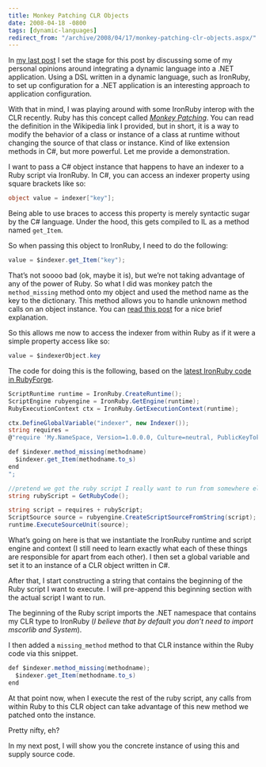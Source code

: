 ```yaml
---
title: Monkey Patching CLR Objects
date: 2008-04-18 -0800
tags: [dynamic-languages]
redirect_from: "/archive/2008/04/17/monkey-patching-clr-objects.aspx/"
---
```


In [my last
post](https://haacked.com/archive/2008/04/18/dynamic-language-dsl-vs-xml-configuration.aspx "Dynamic Language vs XML")
I set the stage for this post by discussing some of my personal opinions
around integrating a dynamic language into a .NET application. Using a
DSL written in a dynamic language, such as IronRuby, to set up
configuration for a .NET application is an interesting approach to
application configuration.

With that in mind, I was playing around with some IronRuby interop with
the CLR recently. Ruby has this concept called *[Monkey
Patching](http://en.wikipedia.org/wiki/Monkey_patch "Monkey Patching on wikipedia")*.
You can read the definition in the Wikipedia link I provided, but in
short, it is a way to modify the behavior of a class or instance of a
class at runtime without changing the source of that class or instance.
Kind of like extension methods in C\#, but more powerful. Let me provide
a demonstration.

I want to pass a C\# object instance that happens to have an indexer to
a Ruby script via IronRuby. In C\#, you can access an indexer property
using square brackets like so:

```csharp
object value = indexer["key"];
```

Being able to use braces to access this property is merely syntactic
sugar by the C\# language. Under the hood, this gets compiled to IL as a
method named `get_Item`.

So when passing this object to IronRuby, I need to do the following:

```csharp
value = $indexer.get_Item("key");
```

That’s not soooo bad (ok, maybe it is), but we’re not taking advantage
of any of the power of Ruby. So what I did was monkey patch the
`method_missing` method onto my object and used the method name as the
key to the dictionary. This method allows you to handle unknown method
calls on an object instance. You can [read this
post](http://blog.mauricecodik.com/2005/12/more-ruby-methodmissing.html "More Ruby: method_missing")
for a nice brief explanation.

So this allows me now to access the indexer from within Ruby as if it
were a simple property access like so:

```csharp
value = $indexerObject.key
```

The code for doing this is the following, based on the [latest IronRuby
code in
RubyForge](http://rubyforge.org/projects/ironruby "IronRuby in RubyForge").

```csharp
ScriptRuntime runtime = IronRuby.CreateRuntime();
ScriptEngine rubyengine = IronRuby.GetEngine(runtime);
RubyExecutionContext ctx = IronRuby.GetExecutionContext(runtime);

ctx.DefineGlobalVariable("indexer", new Indexer());
string requires = 
@"require 'My.NameSpace, Version=1.0.0.0, Culture=neutral, PublicKeyToken=...'

def $indexer.method_missing(methodname)
  $indexer.get_Item(methodname.to_s)
end
";

//pretend we got the ruby script I really want to run from somewhere else
string rubyScript = GetRubyCode();

string script = requires + rubyScript;
ScriptSource source = rubyengine.CreateScriptSourceFromString(script);
runtime.ExecuteSourceUnit(source);
```

What’s going on here is that we instantiate the IronRuby runtime and
script engine and context (I still need to learn exactly what each of
these things are responsible for apart from each other). I then set a
global variable and set it to an instance of a CLR object written in
C\#.

After that, I start constructing a string that contains the beginning of
the Ruby script I want to execute. I will pre-append this beginning
section with the actual script I want to run.

The beginning of the Ruby script imports the .NET namespace that
contains my CLR type to IronRuby (*I believe that by default you don’t
need to import mscorlib and System*).

I then added a `missing_method` method to that CLR instance within the
Ruby code via this snippet.

```csharp
def $indexer.method_missing(methodname);
  $indexer.get_Item(methodname.to_s)
end
```

At that point now, when I execute the rest of the ruby script, any calls
from within Ruby to this CLR object can take advantage of this new
method we patched onto the instance.

Pretty nifty, eh?

In my next post, I will show you the concrete instance of using this and
supply source code.
